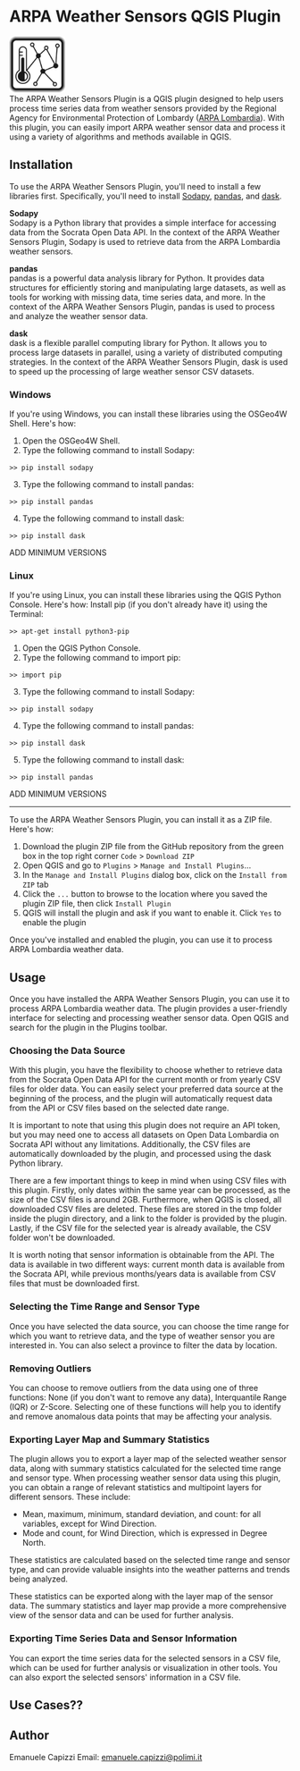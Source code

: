 # ARPA Weather Sensors QGIS Plugin

<img src="icon.png" width="100"> <br>
The ARPA Weather Sensors Plugin is a QGIS plugin designed to help users process time series data from weather sensors provided by the Regional Agency for Environmental Protection of Lombardy ([ARPA Lombardia](https://www.arpalombardia.it/Pages/Meteorologia/Osservazioni-e-Dati/Dati-in-tempo-reale.aspx)). With this plugin, you can easily import ARPA weather sensor data and process it using a variety of algorithms and methods available in QGIS.

## Installation
To use the ARPA Weather Sensors Plugin, you'll need to install a few libraries first. Specifically, you'll need to install [Sodapy](https://github.com/xmunoz/sodapy), [pandas](https://pandas.pydata.org/docs/index.html), and [dask](https://www.dask.org/).

<b>Sodapy</b><br>
Sodapy is a Python library that provides a simple interface for accessing data from the Socrata Open Data API. In the context of the ARPA Weather Sensors Plugin, Sodapy is used to retrieve data from the ARPA Lombardia weather sensors.

<b>pandas</b><br>
pandas is a powerful data analysis library for Python. It provides data structures for efficiently storing and manipulating large datasets, as well as tools for working with missing data, time series data, and more. In the context of the ARPA Weather Sensors Plugin, pandas is used to process and analyze the weather sensor data.

<b>dask</b><br>
dask is a flexible parallel computing library for Python. It allows you to process large datasets in parallel, using a variety of distributed computing strategies. In the context of the ARPA Weather Sensors Plugin, dask is used to speed up the processing of large weather sensor CSV datasets.

### Windows
If you're using Windows, you can install these libraries using the OSGeo4W Shell. Here's how:

1. Open the OSGeo4W Shell.
2. Type the following command to install Sodapy:
```
>> pip install sodapy
```
3. Type the following command to install pandas:
```
>> pip install pandas
```
4. Type the following command to install dask:
```
>> pip install dask
```

ADD MINIMUM VERSIONS

### Linux
If you're using Linux, you can install these libraries using the QGIS Python Console. Here's how:
Install pip (if you don't already have it) using the Terminal:
```
>> apt-get install python3-pip
```
1. Open the QGIS Python Console.
2. Type the following command to import pip:
```
>> import pip 
```
3. Type the following command to install Sodapy:
```
>> pip install sodapy
```
4. Type the following command to install pandas:
```
>> pip install dask
```
5. Type the following command to install dask:
```
>> pip install pandas
```
ADD MINIMUM VERSIONS

---

To use the ARPA Weather Sensors Plugin, you can install it as a ZIP file. Here's how:

1. Download the plugin ZIP file from the GitHub repository from the green box in the top right corner `Code` > `Download ZIP`
2. Open QGIS and go to `Plugins` > `Manage and Install Plugins`...
3. In the `Manage and Install Plugins` dialog box, click on the `Install from ZIP` tab
4. Click the `...` button to browse to the location where you saved the plugin ZIP file, then click `Install Plugin`
5. QGIS will install the plugin and ask if you want to enable it. Click `Yes` to enable the plugin

Once you've installed and enabled the plugin, you can use it to process ARPA Lombardia weather data.

## Usage
Once you have installed the ARPA Weather Sensors Plugin, you can use it to process ARPA Lombardia weather data. The plugin provides a user-friendly interface for selecting and processing weather sensor data.
Open QGIS and search for the plugin in the Plugins toolbar.

### Choosing the Data Source
With this plugin, you have the flexibility to choose whether to retrieve data from the Socrata Open Data API for the current month or from yearly CSV files for older data. You can easily select your preferred data source at the beginning of the process, and the plugin will automatically request data from the API or CSV files based on the selected date range.

It is important to note that using this plugin does not require an API token, but you may need one to access all datasets on Open Data Lombardia on Socrata API without any limitations. Additionally, the CSV files are automatically downloaded by the plugin, and processed using the dask Python library.

There are a few important things to keep in mind when using CSV files with this plugin. Firstly, only dates within the same year can be processed, as the size of the CSV files is around 2GB. Furthermore, when QGIS is closed, all downloaded CSV files are deleted. These files are stored in the tmp folder inside the plugin directory, and a link to the folder is provided by the plugin. Lastly, if the CSV file for the selected year is already available, the CSV folder won't be downloaded.

It is worth noting that sensor information is obtainable from the API. The data is available in two different ways: current month data is available from the Socrata API, while previous months/years data is available from CSV files that must be downloaded first.

### Selecting the Time Range and Sensor Type
Once you have selected the data source, you can choose the time range for which you want to retrieve data, and the type of weather sensor you are interested in. You can also select a province to filter the data by location.

### Removing Outliers
You can choose to remove outliers from the data using one of three functions: None (if you don't want to remove any data), Interquantile Range (IQR) or Z-Score. Selecting one of these functions will help you to identify and remove anomalous data points that may be affecting your analysis.

### Exporting Layer Map and Summary Statistics
The plugin allows you to export a layer map of the selected weather sensor data, along with summary statistics calculated for the selected time range and sensor type.
When processing weather sensor data using this plugin, you can obtain a range of relevant statistics and multipoint layers for different sensors. These include:

- Mean, maximum, minimum, standard deviation, and count: for all variables, except for Wind Direction.
- Mode and count, for Wind Direction, which is expressed in Degree North.
  
These statistics are calculated based on the selected time range and sensor type, and can provide valuable insights into the weather patterns and trends being analyzed.

These statistics can be exported along with the layer map of the sensor data. The summary statistics and layer map provide a more comprehensive view of the sensor data and can be used for further analysis.

### Exporting Time Series Data and Sensor Information
You can export the time series data for the selected sensors in a CSV file, which can be used for further analysis or visualization in other tools. You can also export the selected sensors' information in a CSV file.

## Use Cases??

## Author

Emanuele Capizzi
Email: emanuele.capizzi@polimi.it